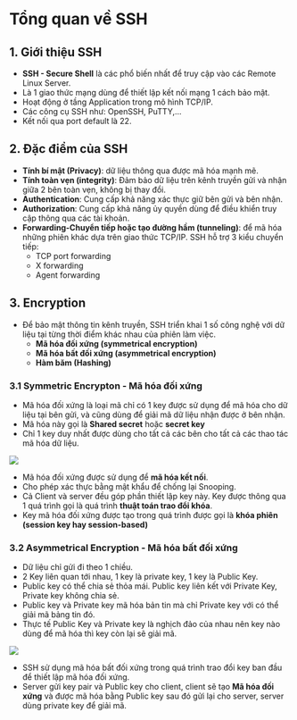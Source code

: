 # Tổng quan về SSH
## 1. Giới thiệu SSH
- **SSH - Secure Shell** là các phổ biến nhất để truy cập vào các Remote Linux Server.
- Là 1 giao thức mạng dùng để thiết lập kết nối mạng 1 cách bảo mật.
- Hoạt động ở tầng Application trong mô hình TCP/IP.
- Các công cụ SSH như: OpenSSH, PuTTY,...
-  Kết nối qua port default là 22.

## 2. Đặc điểm của SSH
-  **Tính bí mật (Privacy)**: dữ liệu thông qua được mã hóa mạnh mẽ. 
- **Tính toàn vẹn (integrity)**: Đảm bảo dữ liệu trên kênh truyền gửi và nhận giữa 2 bên toàn vẹn, không bị thay đổi.
- **Authentication**: Cung cấp khả năng xác thực giữ bên gửi và bên nhận.
- **Authorization**: Cung cấp khả năng ủy quyền dùng để điều khiển truy cập thông qua các tài khoản.
- **Forwarding-Chuyển tiếp hoặc tạo đường hầm (tunneling)**: để mã hóa những phiên khác dựa trên giao thức TCP/IP. SSH hỗ trợ 3 kiểu chuyển tiếp:
   + TCP port forwarding
   + X forwarding
   + Agent forwarding

## 3. Encryption 
- Để bảo mật thông tin kênh truyền, SSH triển khai 1 số công nghệ với dữ liệu tại từng thời điểm khác nhau của phiên làm việc.
   + **Mã hóa đối xứng (symmetrical encryption)**
   + **Mã hóa bất đối xứng (asymmetrical encryption)**
   + **Hàm băm (Hashing)**

### 3.1 Symmetric Encrypton - Mã hóa đối xứng
- Mã hóa đối xứng là loại mã chỉ có 1 key được sử dụng để mã hóa cho dữ liệu tại bên gửi, và cũng dùng để giải mã dữ liệu nhận được ở bên nhận.
- Mã hóa này gọi là **Shared secret** hoặc **secret key**
- Chỉ 1 key duy nhất được dùng cho tất cả các bên cho tất cả các thao tác mã hóa dữ liệu.

![](https://raw.githubusercontent.com/khanhnt99/thuctap012017/master/TamNT/SSH/images/1.1.png)
- Mã hóa đối xứng được sử dụng để **mã hóa kết nối**.
- Cho phép xác thực bằng mật khẩu để chống lại Snooping.
- Cả Client và server đều góp phần thiết lập key này. Key được thông qua 1 quá trình gọi là quá trình **thuật toán trao đổi khóa**.
- Key mã hóa đối xứng được tạo trong quá trình được gọi là **khóa phiên (session key hay session-based)**

### 3.2 Asymmetrical Encryption - Mã hóa bất đối xứng
- Dữ liệu chỉ gửi đi theo 1 chiều.
- 2 Key liên quan tới nhau, 1 key là private key, 1 key là Public Key.
- Public key có thể chia sẻ thỏa mái. Public key liên kết với Private Key, Private key không chia sẻ.
- Public key và Private key mã hóa bản tin mà chỉ Private key với có thể giải mã bảng tin đó.
- Thực tế Public Key và Private key là nghịch đảo của nhau nên key nào dùng để mã hóa thì key còn lại sẽ giải mã. 

![](https://raw.githubusercontent.com/khanhnt99/thuctap012017/master/TamNT/SSH/images/1.2.png)
- SSH sử dụng mã hóa bất đối xứng trong quá trình trao đổi key ban đầu để thiết lập mã hóa đối xứng.
- Server gửi key pair và Public key cho client, client sẽ tạo **Mã hóa đối xứng** và được mã hóa bằng Public key sau đó gửi lại cho server, server dùng private key để giải mã. 
